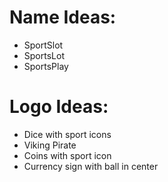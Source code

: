 # Name Ideas:
* SportSlot
* SportsLot
* SportsPlay


# Logo Ideas:
* Dice with sport icons
* Viking Pirate
* Coins with sport icon
* Currency sign with ball in center